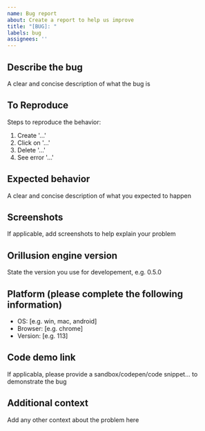 ```yaml
---
name: Bug report
about: Create a report to help us improve
title: "[BUG]: "
labels: bug
assignees: ''
---
```


## Describe the bug
A clear and concise description of what the bug is

## To Reproduce
Steps to reproduce the behavior:
1. Create '...'
2. Click on '...'
3. Delete '...'
4. See error '...'

## Expected behavior
A clear and concise description of what you expected to happen

## Screenshots
If applicable, add screenshots to help explain your problem

## Orillusion engine version
State the version you use for developement, e.g. 0.5.0

## Platform (please complete the following information)
- OS: [e.g. win, mac, android]
- Browser: [e.g. chrome]
- Version: [e.g. 113]

## Code demo link
If applicabla, please provide a sandbox/codepen/code snippet... to demonstrate the bug

## Additional context
Add any other context about the problem here